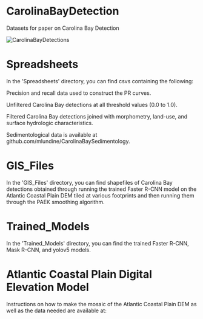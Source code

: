 # CarolinaBayDetection
Datasets for paper on Carolina Bay Detection

![CarolinaBayDetections](/Images/figure22.png)

# Spreadsheets

In the 'Spreadsheets' directory, you can find csvs containing the following:

Precision and recall data used to construct the PR curves.

Unfiltered Carolina Bay detections at all threshold values (0.0 to 1.0).

Filtered Carolina Bay detections joined with morphometry, land-use, and surface hydrologic characteristics.

Sedimentological data is available at github.com/mlundine/CarolinaBaySedimentology.

# GIS_Files

In the 'GIS_Files' directory, you can find shapefiles of Carolina Bay detections obtained through running the trained Faster R-CNN
model on the Atlantic Coastal Plain DEM tiled at various footprints and then running them through the PAEK smoothing algorithm.

# Trained_Models

In the 'Trained_Models' directory, you can find the trained Faster R-CNN, Mask R-CNN, and yolov5 models.

# Atlantic Coastal Plain Digital Elevation Model

Instructions on how to make the mosaic of the Atlantic Coastal Plain DEM as well as the data needed are available at: 

